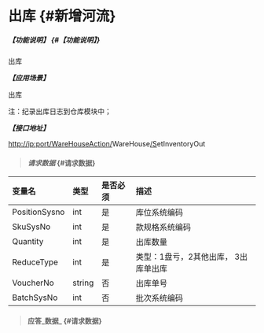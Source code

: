 # 出库 {#新增河流}

##### _【功能说明】_ {#【功能说明】}

出库

_**【应用场景】**_

出库

注：纪录出库日志到仓库模块中；

_**【接口地址】**_

[http://ip:port/WareHouseAction/](http://ip:port/HMAction/River/AddRiver)WareHouse[/S](http://ip:port/HMAction/River/AddRiver)etInventoryOut

> #### _请求数据_ {#请求数据}

| 变量名 | 类型 | 是否必须 | 描述 |
| :--- | :--- | :--- | :--- |
| PositionSysno | int | 是 | 库位系统编码 |
| SkuSysNo | int | 是 | 款规格系统编码 |
| Quantity | int | 是 | 出库数量 |
| ReduceType | int | 是 | 类型：1盘亏，2其他出库， 3出库单出库 |
| VoucherNo | string | 否 | 出库单号 |
| BatchSysNo | int | 否 | 批次系统编码 |

> #### 应答_数据_ {#请求数据}



